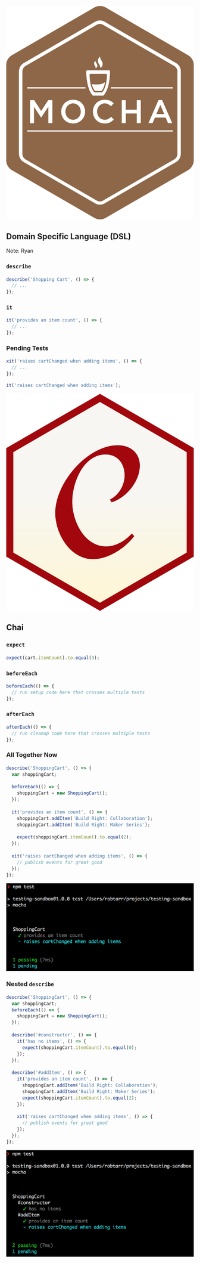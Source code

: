 
<!-- .slide: class="dark" data-background="#1e1e1e" -->

![Mocha JS](/images/mocha-logo.png) <!-- .element style="width: 45%;" -->
## Domain Specific Language (DSL)
Note: Ryan


### `describe`

```javascript
describe('Shopping Cart', () => {
  // ...
});
```


### `it`

```javascript
it('provides an item count', () => {
  // ...
});
```


### Pending Tests

```javascript
xit('raises cartChanged when adding items', () => {
  // ...
});
```
```javascript
it('raises cartChanged when adding items');
```


<!-- .slide: class="dark" data-background="#1e1e1e" -->

![Chai JS](/images/chai-logo.png) <!-- .element style="width: 40%" -->
## Chai


### `expect`

```javascript
expect(cart.itemCount).to.equal(3);
```


### `beforeEach`

```javascript
beforeEach(() => {
  // run setup code here that crosses multiple tests
});
```


### `afterEach`

```javascript
afterEach(() => {
  // run cleanup code here that crosses multiple tests
});
```


### All Together Now

```javascript
describe('ShoppingCart', () => {
  var shoppingCart;

  beforeEach(() => {
    shoppingCart = new ShoppingCart();
  });

  it('provides an item count', () => {
    shoppingCart.addItem('Build Right: Collaboration');
    shoppingCart.addItem('Build Right: Maker Series');

    expect(shoppingCart.itemCount).to.equal(2);
  });

  xit('raises cartChanged when adding items', () => {
    // publish events for great good
  });
});
```


![Mocha/Chai DSL - All Together](/images/mocha-all-together-now.png) <!-- .element: class="screenshot" -->


### Nested `describe`

```javascript
describe('ShoppingCart', () => {
  var shoppingCart;
  beforeEach(() => {
    shoppingCart = new ShoppingCart();
  });

  describe('#constructor', () => {
    it('has no items', () => {
      expect(shoppingCart.itemCount).to.equal(0);
    });
  });

  describe('#addItem', () => {
    it('provides an item count', () => {
      shoppingCart.addItem('Build Right: Collaboration');
      shoppingCart.addItem('Build Right: Maker Series');
      expect(shoppingCart.itemCount).to.equal(2);
    });

    xit('raises cartChanged when adding items', () => {
      // publish events for great good
    });
  });
});
```


![Nested Describes](/images/mocha-nested-describes.png) <!-- .element: class="screenshot" -->
